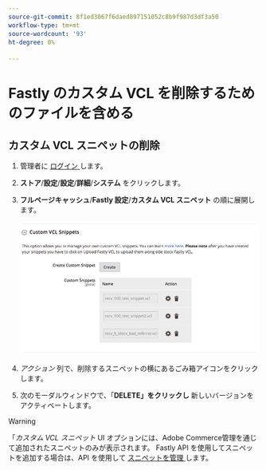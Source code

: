 ```yaml
---
source-git-commit: 8f1ed3067f6daed897151052c8b9f987d3df3a50
workflow-type: tm+mt
source-wordcount: '93'
ht-degree: 0%

---
```

# Fastly のカスタム VCL を削除するためのファイルを含める

## カスタム VCL スニペットの削除

1. 管理者に [ ログイン ](/help/get-started/onboarding.md#access-your-admin-panel) します。

1. **ストア**/**設定**/**設定**/**詳細**/**システム** をクリックします。

1. **フルページキャッシュ**/**Fastly 設定**/**カスタム VCL スニペット** の順に展開します。

   ![ カスタム VCL スニペットの管理 ](/help/assets/cdn/fastly-manage-snippets.png)

1. _アクション_ 列で、削除するスニペットの横にあるごみ箱アイコンをクリックします。

1. 次のモーダルウィンドウで、「**DELETE」をクリックし** 新しいバージョンをアクティベートします。

>[!WARNING]
>
>「_カスタム VCL スニペット_ UI オプションには、Adobe Commerce管理を通じて追加されたスニペットのみが表示されます。 Fastly API を使用してスニペットを追加する場合は、API を使用して [ スニペットを管理 ](/help/cloud-guide/cdn/fastly-vcl-custom-snippets.md#manage-vcl-using-the-api) します。
